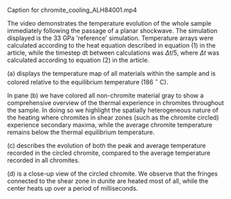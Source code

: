 Caption for chromite_cooling_ALH84001.mp4

The video demonstrates the temperature evolution of the whole sample immediately following the passage of a planar shockwave. The simulation displayed is the 33 GPa 'reference' simulation. Temperature arrays were calculated according to the heat equation described in equation (1) in the article, while the timestep dt between calculations was $\Delta t$/5, where $\Delta t$ was calculated according to equation (2) in the article.

(a) displays the temperature map of all materials within the sample and is colored relative to the equilibrium temperature (186 $^{\circ}$ C).

In pane (b) we have colored all non-chromite material gray to show a comprehensive overview of the thermal experience in chromites throughout the sample. In doing so we highlight the spatially heterogeneous nature of the heating where chromites in shear zones (such as the chromite circled) experience secondary maxima, while the average chromite temperature remains below the thermal equilibrium temperature.

(c) describes the evolution of both the peak and average temperature recorded in the circled chromite, compared to the average temperature recorded in all chromites.

(d) is a close-up view of the circled chromite. We observe that the fringes connected to the shear zone in dunite are heated most of all, while the center heats up over a period of milliseconds. 

